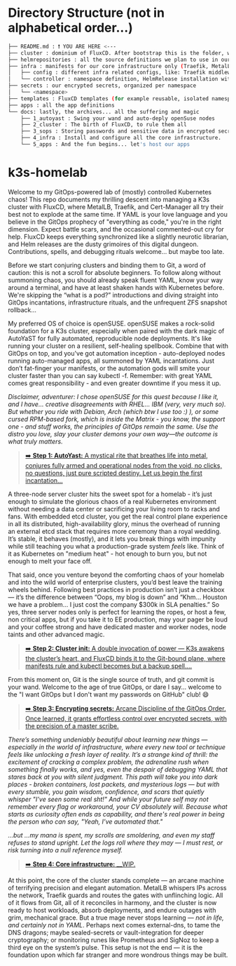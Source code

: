 # Directory Structure (not in alphabetical order...)
```bash
├── README.md : ❗ YOU ARE HERE <---  
├── cluster : dominium of FluxCD. After bootstrap this is the folder, where FluxCD lives.  
├── helmrepositories : all the source definitions we plan to use in our cluster with FluxCD.  
├── infra : manifests for our core infrastructure only (Traefik, MetalLB, cert-manager)  
│   ├── config : different infra related configs, like: Traefik middleware, custom services with ip filter, MetalLB pool definitions, etc.  
│   └── controller : namespace definition, HelmRelease installation with custom values for infra elements  
├── secrets : our encrypted secrets, organized per namespace  
│   └── <namespace>  
├── templates : FluxCD templates (for example reusable, isolated namespace definition)  
├── apps : all the app definitions  
└── docs: lastly, the archives... all the suffering and magic  
	├── 1_autoyast : Swing your wand and auto-deply openSuse nodes  
	├── 2_cluster : The birth of FluxCD, to rule them all  
	├── 3_sops : Storing passwords and sensitive data in encrypted secrets, in Git.  
	├── 4_infra : Install and configure all the core infrastructure.  
	└── 5_apps : And the fun begins... let's host our apps  
```

# k3s-homelab
Welcome to my GitOps-powered lab of (mostly) controlled Kubernetes chaos! This repo documents my thrilling descent into managing a K3s cluster with FluxCD, where MetalLB, Traefik, and Cert-Manager all try their best not to explode at the same time. If YAML is your love language and you believe in the GitOps prophecy of "everything as code," you're in the right dimension. Expect battle scars, and the occasional commented-out cry for help.
FluxCD keeps everything synchronized like a slightly neurotic librarian, and Helm releases are the dusty grimoires of this digital dungeon. Contributions, spells, and debugging rituals welcome... but maybe too late.

Before we start conjuring clusters and binding them to Git, a word of caution: this is not a scroll for absolute beginners. To follow along without summoning chaos, you should already speak fluent YAML, know your way around a terminal, and have at least shaken hands with Kubernetes before. We're skipping the “what is a pod?” introductions and diving straight into GitOps incantations, infrastructure rituals, and the unfrequent ZFS snapshot rollback...  

My preferred OS of choice is openSUSE. openSUSE makes a rock-solid foundation for a K3s cluster, especially when paired with the dark magic of AutoYaST for fully automated, reproducible node deployments. It's like running your cluster on a resilient, self-healing spellbook. Combine that with GitOps on top, and you've got automation inception - auto-deployed nodes running auto-managed apps, all summoned by YAML incantations. Just don’t fat-finger your manifests, or the automation gods will smite your cluster faster than you can say kubectl -f. Remember: with great YAML comes great responsibility - and even greater downtime if you mess it up.

*Disclaimer, adventurer: I chose openSUSE for this quest because I like it, and I have... creative disagreements with RHEL... IBM (very, very much so). But whether you ride with Debian, Arch (which btw I use too :) ), or some cursed RPM-based fork, which is inside the Matrix - you know, the support one - and stuff works, the principles of GitOps remain the same. Use the distro you love, slay your cluster demons your own way—the outcome is what truly matters.*

> [:arrow_right: **Step 1: AutoYast:** A mystical rite that breathes life into metal, conjures fully armed and operational nodes from the void, no clicks, no questions, just pure scripted destiny. Let us begin the first incantation...](docs/1_autoyast)

A three-node server cluster hits the sweet spot for a homelab - it’s just enough to simulate the glorious chaos of a real Kubernetes environment without needing a data center or sacrificing your living room to racks and fans. With embedded etcd cluster, you get the real control plane experience in all its distributed, high-availability glory, minus the overhead of running an external etcd stack that requires more ceremony than a royal wedding. It’s stable, it behaves (mostly), and it lets you break things with impunity while still teaching you what a production-grade system *feels* like. Think of it as Kubernetes on "medium heat" - hot enough to burn you, but not enough to melt your face off.

That said, once you venture beyond the comforting chaos of your homelab and into the wild world of enterprise clusters, you’d best leave the training wheels behind. Following best practices in production isn’t just a checkbox — it’s the difference between “Oops, my blog is down” and “Khm... Houston we have a problem... I just cost the company $300k in SLA penalties.” So yes, three server nodes only is perfect for learning the ropes, or host a few, non critical apps, but if you take it to EE production, may your pager be loud and your coffee strong and have dedicated master and worker nodes, node taints and other advanced magic.

> [:arrow_right: **Step 2: Cluster init:** A double invocation of power — K3s awakens the cluster’s heart, and FluxCD binds it to the Git-bound plane, where manifests rule and kubectl becomes but a backup spell....](docs/2_cluster)

From this moment on, Git is the single source of truth, and git commit is your wand. Welcome to the age of true GitOps, or dare I say... welcome to the "I want GitOps but I don't want my passwords on GitHub" club! 😄

> [:arrow_right: **Step 3: Encrypting secrets:** Arcane Discipline of the GitOps Order. Once learned, it grants effortless control over encrypted secrets, with the precision of a master scribe. ](docs/3_sops)


*There’s something undeniably beautiful about learning new things — especially in the world of infrastructure, where every new tool or technique feels like unlocking a fresh layer of reality. It’s a strange kind of thrill: the excitement of cracking a complex problem, the adrenaline rush when something finally works, and yes, even the despair of debugging YAML that stares back at you with silent judgment. This path will take you into dark places - broken containers, lost packets, and mysterious logs — but with every stumble, you gain wisdom, confidence, and scars that quietly whisper "I’ve seen some real sht!" And while your future self may not remember every flag or workaround, your CV absolutely will. Because what starts as curiosity often ends as capability, and there's real power in being the person who can say, "Yeah, I’ve automated that."*  

*...but ...my mana is spent, my scrolls are smoldering, and even my staff refuses to stand upright. Let the logs roll where they may — I must rest, or risk turning into a null reference myself.*

> [:arrow_right: **Step 4: Core infrastructure:** __WIP. ](docs/4_infra)

At this point, the core of the cluster stands complete — an arcane machine of terrifying precision and elegant automation. MetalLB whispers IPs across the network, Traefik guards and routes the gates with unflinching logic. All of it flows from Git, all of it reconciles in harmony, and the cluster is now ready to host workloads, absorb deployments, and endure outages with grim, mechanical grace. But a true mage never stops learning — *not in life, and certainly not in YAML*. Perhaps next comes external-dns, to tame the DNS dragons; maybe sealed-secrets or vault-integration for deeper cryptography; or monitoring runes like Prometheus and SigNoz to keep a third eye on the system’s pulse. This setup is not the end — it is the foundation upon which far stranger and more wondrous things may be built.
